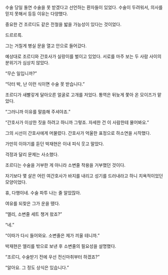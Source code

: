 수술 당일 돌연 수술을 못 받겠다고 선언하는 환자들이 있었다. 수술이 두려워서, 의사를 믿지 못해서 등등 이유는 다양했다.

중요한 건 조르디도 같은 전철을 밟을 가능성이 있다는 것이었다.

드르르륵.

그는 거칠게 병실 문을 열고 안으로 들어갔다.

예상대로 조르디와 간호사가 실랑이를 벌이고 있었다. 서로를 마주 보는 두 사람 사이의 분위기가 심상치 않았다.

“무슨 일입니까?”

“닥터 박, 난 이런 식이면 수술 못 받습니다.”

조르디가 새빨갛게 달아오른 얼굴로 고개를 저었다. 통역은 뒤늦게 쫓아 온 모이즈가 맡았다.

“그러니까 이유를 말씀해 주셔야죠.”

“간호사가 이상한 짓을 하려고 하니까 그렇죠. 자세한 건 이 사람한테 물어봐요.”

그의 시선이 간호사에게 머물렀다. 간호사가 억울한 표정으로 하소연을 시작했다.

가만히 이야기를 듣던 박재현은 이내 피식 웃고 말았다.

걱정과 달리 문제는 사소했다.

조르디는 수술을 거부한 게 아니라 소변줄 착용을 거부했던 것이다.

자기보다 몇 살은 어린 여간호사가 바지를 내리고 성기를 드러내라고 하니 치욕적이었던 모양이었다.

휴, 다행이네. 수술 파투 나는 줄 알았잖아.

여유를 되찾은 그가 운을 뗐다.

“엘리, 소변줄 세트 챙겨 왔죠?”

“네.”

“이따가 다시 들어와요. 소변줄은 제가 끼울 테니까.”

박재현은 엘리를 밖으로 보낸 후 소변줄의 필요성을 설명했다.

“조르디, 수술받기 전에 우선 전신마취부터 하겠죠?”

“알아요. 그 정도 상식은 있습니다.”